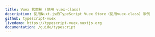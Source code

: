 ```yaml
---
title: Vuex 状态树 (使用 vuex-class)
description: 使用Nuxt.js的TypeScript Vuex Store（使用vuex-class）示例
github: typescript-vuex
livedemo: https://typescript-vuex.nuxtjs.org
documentation: /guide/typescript
---
```

